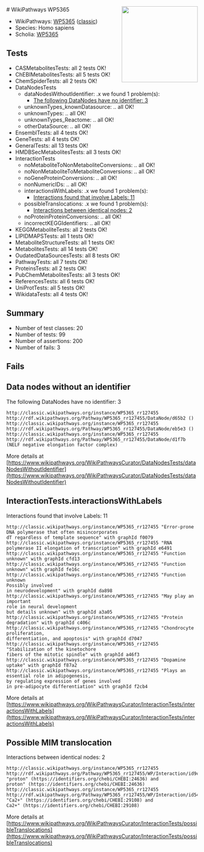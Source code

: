 <img style="float: right; width: 200px" src="https://upload.wikimedia.org/wikipedia/commons/thumb/8/83/Wplogo_with_text_500.png/640px-Wplogo_with_text_500.png" />
# WikiPathways WP5365

* WikiPathways: [WP5365](https://wikipathways.org/pathways/WP5365) ([classic](https://classic.wikipathways.org/instance/WP5365))
* Species: Homo sapiens
* Scholia: [WP5365](https://scholia.toolforge.org/wikipathways/WP5365)
## Tests
* CASMetabolitesTests: all 2 tests OK!
* ChEBIMetabolitesTests: all 5 tests OK!
* ChemSpiderTests: all 2 tests OK!
* DataNodesTests
    * dataNodesWithoutIdentifier: .x we found 1 problem(s):
        * [The following DataNodes have no identifier: 3](#d2d32fa2)
    * unknownTypes_knownDatasource: .. all OK!
    * unknownTypes: .. all OK!
    * unknownTypes_Reactome: .. all OK!
    * otherDataSource: .. all OK!
* EnsemblTests: all 4 tests OK!
* GeneTests: all 4 tests OK!
* GeneralTests: all 13 tests OK!
* HMDBSecMetabolitesTests: all 3 tests OK!
* InteractionTests
    * noMetaboliteToNonMetaboliteConversions: .. all OK!
    * noNonMetaboliteToMetaboliteConversions: .. all OK!
    * noGeneProteinConversions: .. all OK!
    * nonNumericIDs: .. all OK!
    * interactionsWithLabels: .x we found 1 problem(s):
        * [Interactions found that involve Labels: 11](#fe97a8b9)
    * possibleTranslocations: .x we found 1 problem(s):
        * [Interactions between identical nodes: 2](#1c118207)
    * noProteinProteinConversions: .. all OK!
    * incorrectKEGGIdentifiers: .. all OK!
* KEGGMetaboliteTests: all 2 tests OK!
* LIPIDMAPSTests: all 1 tests OK!
* MetaboliteStructureTests: all 1 tests OK!
* MetabolitesTests: all 14 tests OK!
* OudatedDataSourcesTests: all 8 tests OK!
* PathwayTests: all 7 tests OK!
* ProteinsTests: all 2 tests OK!
* PubChemMetabolitesTests: all 3 tests OK!
* ReferencesTests: all 6 tests OK!
* UniProtTests: all 5 tests OK!
* WikidataTests: all 4 tests OK!


## Summary

* Number of test classes: 20
* Number of tests: 99
* Number of assertions: 200
* Number of fails: 3

## Fails

<a name="d2d32fa2" />

## Data nodes without an identifier

The following DataNodes have no identifier: 3
```
http://classic.wikipathways.org/instance/WP5365_rr127455 http://rdf.wikipathways.org/Pathway/WP5365_rr127455/DataNode/d65b2 ()
http://classic.wikipathways.org/instance/WP5365_rr127455 http://rdf.wikipathways.org/Pathway/WP5365_rr127455/DataNode/eb5e3 ()
http://classic.wikipathways.org/instance/WP5365_rr127455 http://rdf.wikipathways.org/Pathway/WP5365_rr127455/DataNode/d1f7b (NELF negative elongation factor complex)
```

More details at [https://www.wikipathways.org/WikiPathwaysCurator/DataNodesTests/dataNodesWithoutIdentifier](https://www.wikipathways.org/WikiPathwaysCurator/DataNodesTests/dataNodesWithoutIdentifier)

<a name="fe97a8b9" />

## InteractionTests.interactionsWithLabels

Interactions found that involve Labels: 11
```
http://classic.wikipathways.org/instance/WP5365_rr127455 "Error-prone DNA polymerase that often misincorporates
dT regardless of template sequence" with graphId f0079
http://classic.wikipathways.org/instance/WP5365_rr127455 "RNA polymerase II elongation of transcription" with graphId e6491
http://classic.wikipathways.org/instance/WP5365_rr127455 "Function unknown" with graphId cfd13
http://classic.wikipathways.org/instance/WP5365_rr127455 "Function unknown" with graphId fe16c
http://classic.wikipathways.org/instance/WP5365_rr127455 "Function unknown
Possibly involved 
in neurodevelopment" with graphId da898
http://classic.wikipathways.org/instance/WP5365_rr127455 "May play an important 
role in neural development
but details unknown" with graphId a3a05
http://classic.wikipathways.org/instance/WP5365_rr127455 "Protein degradation" with graphId c406c
http://classic.wikipathways.org/instance/WP5365_rr127455 "Chondrocyte proliferation, 
differentiation, and apoptosis" with graphId d7047
http://classic.wikipathways.org/instance/WP5365_rr127455 "Stabilization of the kinetochore
fibers of the mitotic spindle" with graphId a46f3
http://classic.wikipathways.org/instance/WP5365_rr127455 "Dopamine uptake" with graphId f87a2
http://classic.wikipathways.org/instance/WP5365_rr127455 "Plays an essential role in adipogenesis, 
by regulating expression of genes involved
in pre-adipocyte differentiation" with graphId f2cb4
```

More details at [https://www.wikipathways.org/WikiPathwaysCurator/InteractionTests/interactionsWithLabels](https://www.wikipathways.org/WikiPathwaysCurator/InteractionTests/interactionsWithLabels)

<a name="1c118207" />

## Possible MIM translocation

Interactions between identical nodes: 2
```
http://classic.wikipathways.org/instance/WP5365_rr127455 http://rdf.wikipathways.org/Pathway/WP5365_rr127455/WP/Interaction/id9cafefc4 "proton" (https://identifiers.org/chebi/CHEBI:24636) and 
proton" (https://identifiers.org/chebi/CHEBI:24636)
http://classic.wikipathways.org/instance/WP5365_rr127455 http://rdf.wikipathways.org/Pathway/WP5365_rr127455/WP/Interaction/id54eb07a9 "Ca2+" (https://identifiers.org/chebi/CHEBI:29108) and 
Ca2+" (https://identifiers.org/chebi/CHEBI:29108)
```

More details at [https://www.wikipathways.org/WikiPathwaysCurator/InteractionTests/possibleTranslocations](https://www.wikipathways.org/WikiPathwaysCurator/InteractionTests/possibleTranslocations)

